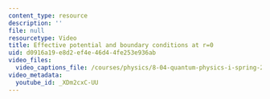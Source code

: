 ```yaml
---
content_type: resource
description: ''
file: null
resourcetype: Video
title: Effective potential and boundary conditions at r=0
uid: d0916a19-e8d2-ef4e-46d4-4fe253e936ab
video_files:
  video_captions_file: /courses/physics/8-04-quantum-physics-i-spring-2016/video-lectures/part-3/effective-potential-and-boundary-conditions-at-r-0/XDm2cxC-UU.vtt
video_metadata:
  youtube_id: _XDm2cxC-UU
---
```


